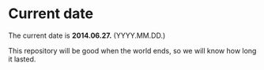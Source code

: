 # Current date

The current date is **2014.06.27.** (YYYY.MM.DD.)

This repository will be good when the world ends, so we will know how long it lasted.